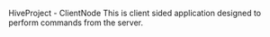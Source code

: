 HiveProject - ClientNode
This is client sided application designed to perform commands from the server.
